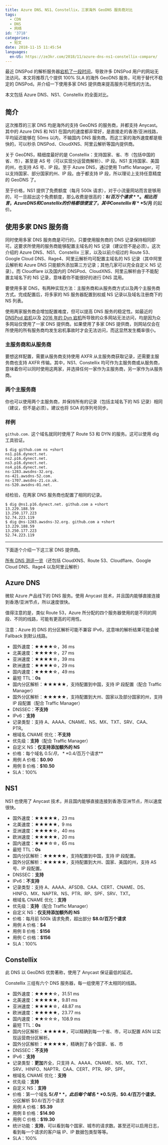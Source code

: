 ```yaml
---
title: Azure DNS、NS1、Constellix，三家海外 GeoDNS 服务商对比
tags:
  - CDN
  - DNS
  - 网络
id: '3718'
categories:
  - 短文
date: 2018-11-15 11:45:54
languages:
  en-US: https://ze3kr.com/2018/11/azure-dns-ns1-constellix-compare/
---
```


最近 DNSPod 的解析服务器[宕机了一段时间](https://www.ithome.com/0/394/009.htm)，导致许多 DNSPod 用户的网站无法访问。本文将推荐几个提供 100% SLA 的海外 GeoDNS 服务，可用于替代不稳定的 DNSPod。并介绍一下使用多家 DNS 提供商来提高服务可用性的方法。

本文包括 Azure DNS、NS1、Constellix 的全面对比。
<!-- more -->

## 简介

这次推荐的三家 DNS 均是海外的支持 GeoDNS 的服务商，并都支持 Anycast。其中的 Azure DNS 和 NS1 在国内的速度都非常好，是直接走的香港/亚洲线路，平均延迟能够在 50ms 以内，不输国内 DNS 服务商。而这三家的海外速度都是极快的，可以秒杀 DNSPod、CloudXNS、阿里云解析等国内提供商。

关于 GeoDNS，精细度最好的是 Constellix：支持国家、省、市（包括中国的省、市），甚至是 AS 号（可以实现分运营商解析）、IP 段。NS1 支持国家、美国的州，也支持 AS 号、IP 段。至于 Azure DNS，通过使用 Traffic Manager，可以支持国家、部分国家的州、IP 段。由于都支持 IP 段，所以理论上支持任意精度的 GeoDNS 了。

至于价格，NS1 提供了免费额度（每月 500k 请求），对于小流量网站而言是够用的，可一旦超出这个免费额度，那么收费是很高的：**$8/百万个请求**。相比而言，Azure DNS 和 Constellix 的价格都很便宜了，其中 Constellix 有 **$5/月** 的起价。

## 使用多家 DNS 服务商

同时使用多家 DNS 服务商是可行的，只要使用服务商的 DNS 记录保持相同即可。这要求所使用的服务商能够配置主域名的 NS 记录（建议但不是必须）。这次介绍的 Azure DNS、NS1、Constellix 三家，以及以前介绍过的 Route 53、Google Cloud DNS、Rage4、阿里云解析均可配置主域名的 NS 记录（其中阿里云解析和 Azure DNS 只能额外添加第三方记录；其他几家可以完全自定义 NS 记录）。而 Cloudflare 以及国内的 DNSPod、CloudXNS、阿里云解析由于不能配置主域名下的 NS 记录，意味着你不能很好的进行 DNS 混用。

要使用多家 DNS，有两种实现方法：主服务商和从服务商方式以及两个主服务商方式。完成配置后，将多家的 NS 服务器配置到权威 NS 记录以及域名注册商下的 NS 列表。

使用两家服务商会增加配置难度，但可以提高 DNS 服务的稳定性。如最近的 [DNSPod 宕机](https://www.ithome.com/0/394/009.htm)以及 [2016 年的 Dyn 宕机](https://en.wikipedia.org/wiki/2016_Dyn_cyberattack)所导致的众多网站无法访问，均是因为众多网站仅使用了一家 DNS 提供商。如果使用了多家 DNS 提供商，则网站仅会在所使用的所有服务商均发生宕机事故时才会无法访问，而这显然发生概率很小。

### 主服务商和从服务商

要想这样配置，需要从服务商支持使用 AXFR 从主服务商获取记录，还需要主服务商也支持 AXFR 传输。其中，NS1、Constellix 均可作为主服务商或从服务商，意味着你可以同时使用这两家，并选择任何一家作为主服务商，另一家作为从服务商。

### 两个主服务商

你也可以使用两个主服务商，并保持所有的记录（包括主域名下的 NS 记录）相同（建议，但不是必须）。建议也将 SOA 的序列号同步。

### 样例

`github.com.` 这个域名就同时使用了 Route 53 和 DYN 的服务。这可以使用 dig 工具验证。

```
$ dig github.com ns +short  
ns1.p16.dynect.net.  
ns2.p16.dynect.net.  
ns3.p16.dynect.net.  
ns4.p16.dynect.net.  
ns-1283.awsdns-32.org.  
ns-421.awsdns-52.com.  
ns-1707.awsdns-21.co.uk.  
ns-520.awsdns-01.net.
```

经检验，在两家 DNS 服务商也配置了相同的记录。

```
$ dig @ns1.p16.dynect.net. github.com a +short  
13.229.188.59  
13.250.177.223  
52.74.223.119  
$ dig @ns-1283.awsdns-32.org. github.com a +short  
13.229.188.59  
13.250.177.223  
52.74.223.119  
```

* * *

下面逐个介绍一下这三家 DNS 提供商。

[所有 DNS 测评一览](https://wiki.tloxygen.com/DNS_提供商)（还包括 CloudXNS、Route 53、Cloudflare、Google Cloud DNS、Rage4 以及阿里云解析）

## Azure DNS

微软 Azure 产品线下的 DNS 服务。使用 Anycast 技术，并且国内能够直接连接到香港/亚洲节点，所以速度很快。

值得注意的是，类似 Route 53，Azure 所分配的四个服务器使用的是不同的网段、不同的线路，可能有更高的可用性。

注意：Azure 的 DNS 的分区解析可能不兼容 IPv6，这意味的解析结果可能会被 Fallback 到默认线路。

*   国外速度：★★★★☆，36 ms
*   北美速度：★★★★☆，27 ms
*   亚洲速度：★★★★☆，39 ms
*   欧洲速度：★★★★☆，29 ms
*   国内速度：★★★★☆，49 ms
*   最短 TTL：**0s**
*   国内分区解析：★★★★★，支持配置到中国，支持 IP 段配置（配合 Traffic Manager）
*   国外分区解析：★★★★★，支持配置到大州、国家以及部分国家的州，支持 IP 段配置（配合 Traffic Manager）
*   DNSSEC：**不支持**
*   IPv6：**支持**
*   记录类型：支持 A、AAAA、CNAME、NS、MX、TXT、SRV、CAA、PTR。
*   根域名 CNAME 优化：**不支持**
*   优先级：**支持**（配合 Traffic Manager）
*   自定义 NS：**仅支持添加额外的 NS**
*   价格：每个域名 $0.5/月，**$0.4/百万个请求**
*   用例 A 价格：**$0.90**
*   用例 B 价格：**$10.50**
*   SLA：100%

## NS1

NS1 也使用了 Anycast 技术，并且国内能够直接连接到香港/亚洲节点，所以速度很快。

*   国外速度：★★★★★，23 ms
*   北美速度：★★★★★，9 ms
*   亚洲速度：★★★★☆，40 ms
*   欧洲速度：★★★★★，20 ms
*   国内速度：★★★☆☆，65 ms
*   最短 TTL：**0s**
*   国内分区解析：★★★★★，支持配置到中国，支持 IP 段配置。
*   国外分区解析：★★★★★，支持配置到大州、国家、美国的州，支持 AS 号、IP 段配置。
*   DNSSEC：**支持**
*   IPv6：**不支持**
*   记录类型：支持 A、AAAA、AFSDB、CAA、CERT、CNAME、DS、HINFO、MX、NAPTR、NS、PTR、RP、SPF、SRV、TXT。
*   根域名 CNAME 优化：**支持**
*   优先级：**支持**（配合 Traffic Manager）
*   自定义 NS：**仅支持添加额外的 NS**
*   价格：每月前 500k 请求免费，超出部分 **$8.0/百万个请求**
*   用例 A 价格：**$4**
*   用例 B 价格：**$156**
*   用例 C 价格：**$156**
*   SLA：100%

## Constellix

此 DNS 以 GeoDNS 优势著称，使用了 Anycast 保证最低的延迟。

Constellix 三组有六个 DNS 服务器，每一组使用了不太相同的线路。

*   国外速度：★★★★☆，31.51 ms
*   北美速度：★★★★★，9.81 ms
*   亚洲速度：★★★★☆，48.87 ms
*   欧洲速度：★★★★★，23.77 ms
*   国内速度：★★☆☆☆，108.9 ms
*   最短 TTL：**0s**
*   国内分区解析：★★★★★，可以精确到每一个省、市，可以配置 ASN 以实现运营商分区解析。
*   国外分区解析：★★★★★，精确到了各个国家、省、市
*   DNSSEC：**不支持**
*   IPv6：**支持**
*   记录类型：**更加**齐全，只支持 A、AAAA、CNAME、NS、MX、TXT、SRV、HINFO、NAPTR、CAA、CERT、PTR、RP、SPF。
*   根域名 CNAME 优化：**支持**
*   优先级：**支持**
*   自定义 NS：**支持**
*   价格：第一个域名 **$5/月**，此后每个域名 **$0.5/月**。**$0.4/百万个请求**。分区解析 $0.6/百万个请求
*   用例 A 价格：**$5.39**
*   用例 B 价格：**$14.90**
*   用例 C 价格：**$19.30**
*   统计功能：**支持**，可以看到每个国家、城市的请求数。甚至还可以启用日志，看到每一个请求的客户端 IP、IP 数据包类型等等。
*   SLA：100%
